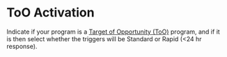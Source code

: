 # ToO Activation

 Indicate if your program is a [Target of Opportunity (ToO)](http://www.gemini.edu/observing/phase-i/too) program, and if it is then select whether the triggers will be Standard or Rapid (<24 hr response).

